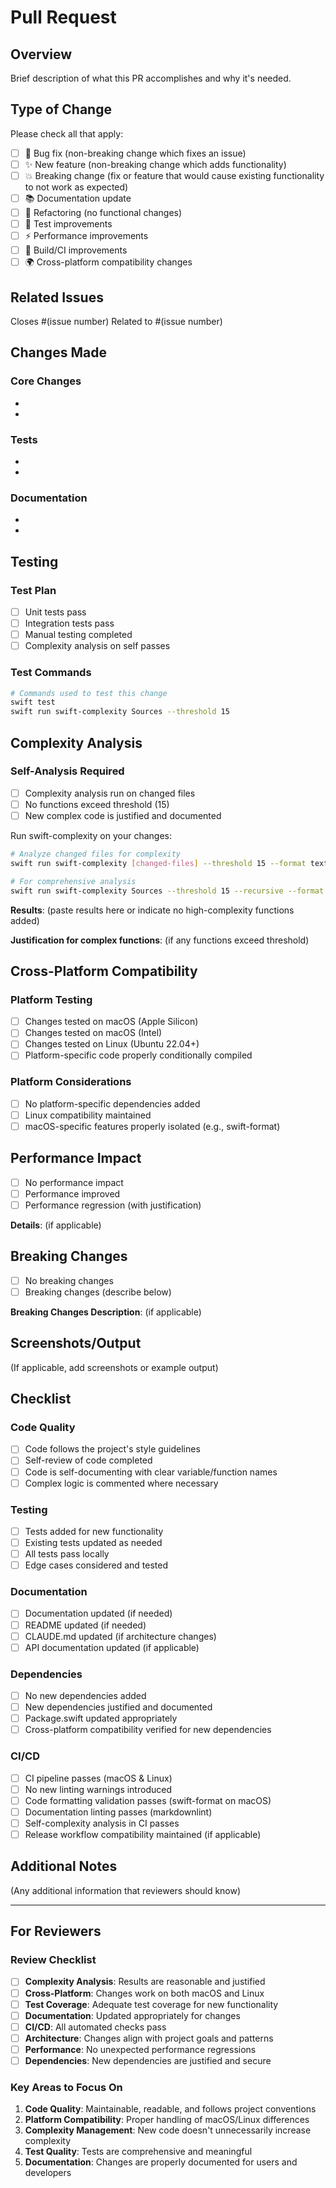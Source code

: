 # Pull Request

## Overview

Brief description of what this PR accomplishes and why it's needed.

## Type of Change

Please check all that apply:

- [ ] 🐛 Bug fix (non-breaking change which fixes an issue)
- [ ] ✨ New feature (non-breaking change which adds functionality)
- [ ] 💥 Breaking change (fix or feature that would cause existing functionality to not work as expected)
- [ ] 📚 Documentation update
- [ ] 🔧 Refactoring (no functional changes)
- [ ] 🧪 Test improvements
- [ ] ⚡ Performance improvements
- [ ] 🔨 Build/CI improvements
- [ ] 🌍 Cross-platform compatibility changes

## Related Issues

Closes #(issue number)
Related to #(issue number)

## Changes Made

### Core Changes
- 
- 

### Tests
- 
- 

### Documentation
- 
- 

## Testing

### Test Plan
- [ ] Unit tests pass
- [ ] Integration tests pass
- [ ] Manual testing completed
- [ ] Complexity analysis on self passes

### Test Commands
```bash
# Commands used to test this change
swift test
swift run swift-complexity Sources --threshold 15
```

## Complexity Analysis

### Self-Analysis Required

- [ ] Complexity analysis run on changed files
- [ ] No functions exceed threshold (15)
- [ ] New complex code is justified and documented

Run swift-complexity on your changes:
```bash
# Analyze changed files for complexity
swift run swift-complexity [changed-files] --threshold 15 --format text

# For comprehensive analysis
swift run swift-complexity Sources --threshold 15 --recursive --format json
```

**Results**: (paste results here or indicate no high-complexity functions added)

**Justification for complex functions**: (if any functions exceed threshold)

## Cross-Platform Compatibility

### Platform Testing

- [ ] Changes tested on macOS (Apple Silicon)
- [ ] Changes tested on macOS (Intel)
- [ ] Changes tested on Linux (Ubuntu 22.04+)
- [ ] Platform-specific code properly conditionally compiled

### Platform Considerations

- [ ] No platform-specific dependencies added
- [ ] Linux compatibility maintained
- [ ] macOS-specific features properly isolated (e.g., swift-format)

## Performance Impact

- [ ] No performance impact
- [ ] Performance improved
- [ ] Performance regression (with justification)

**Details**: (if applicable)

## Breaking Changes

- [ ] No breaking changes
- [ ] Breaking changes (describe below)

**Breaking Changes Description**: (if applicable)

## Screenshots/Output

(If applicable, add screenshots or example output)

## Checklist

### Code Quality
- [ ] Code follows the project's style guidelines
- [ ] Self-review of code completed
- [ ] Code is self-documenting with clear variable/function names
- [ ] Complex logic is commented where necessary

### Testing
- [ ] Tests added for new functionality
- [ ] Existing tests updated as needed
- [ ] All tests pass locally
- [ ] Edge cases considered and tested

### Documentation
- [ ] Documentation updated (if needed)
- [ ] README updated (if needed)
- [ ] CLAUDE.md updated (if architecture changes)
- [ ] API documentation updated (if applicable)

### Dependencies

- [ ] No new dependencies added
- [ ] New dependencies justified and documented
- [ ] Package.swift updated appropriately
- [ ] Cross-platform compatibility verified for new dependencies

### CI/CD

- [ ] CI pipeline passes (macOS & Linux)
- [ ] No new linting warnings introduced
- [ ] Code formatting validation passes (swift-format on macOS)
- [ ] Documentation linting passes (markdownlint)
- [ ] Self-complexity analysis in CI passes
- [ ] Release workflow compatibility maintained (if applicable)

## Additional Notes

(Any additional information that reviewers should know)

---

## For Reviewers

### Review Checklist

- [ ] **Complexity Analysis**: Results are reasonable and justified
- [ ] **Cross-Platform**: Changes work on both macOS and Linux
- [ ] **Test Coverage**: Adequate test coverage for new functionality
- [ ] **Documentation**: Updated appropriately for changes
- [ ] **CI/CD**: All automated checks pass
- [ ] **Architecture**: Changes align with project goals and patterns
- [ ] **Performance**: No unexpected performance regressions
- [ ] **Dependencies**: New dependencies are justified and secure

### Key Areas to Focus On

1. **Code Quality**: Maintainable, readable, and follows project conventions
2. **Platform Compatibility**: Proper handling of macOS/Linux differences
3. **Complexity Management**: New code doesn't unnecessarily increase complexity
4. **Test Quality**: Tests are comprehensive and meaningful
5. **Documentation**: Changes are properly documented for users and developers